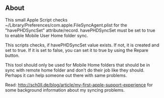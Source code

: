 ## About

This small Apple Script checks ~/Library/Preferences/com.apple.FileSyncAgent.plist for the "havePHDSyncSet" attribute/record.
havePHDSyncSet must be set to true to enable Mobile User Home folder sync.

This scripts checks, if havePHDSyncSet value exists. 
If not, it is created and set to true.
If it is set to false, you can set it to true by using the Repare button.

This tool should only be used for Mobile Home folders that should be in sync with remote home folder and don't do their job like they should.
Perhaps it can help someone out there with same problems.

Read: http://sch0ll.de/blog/article/my-first-apple-support-experience for some background information about my syncing problems.
